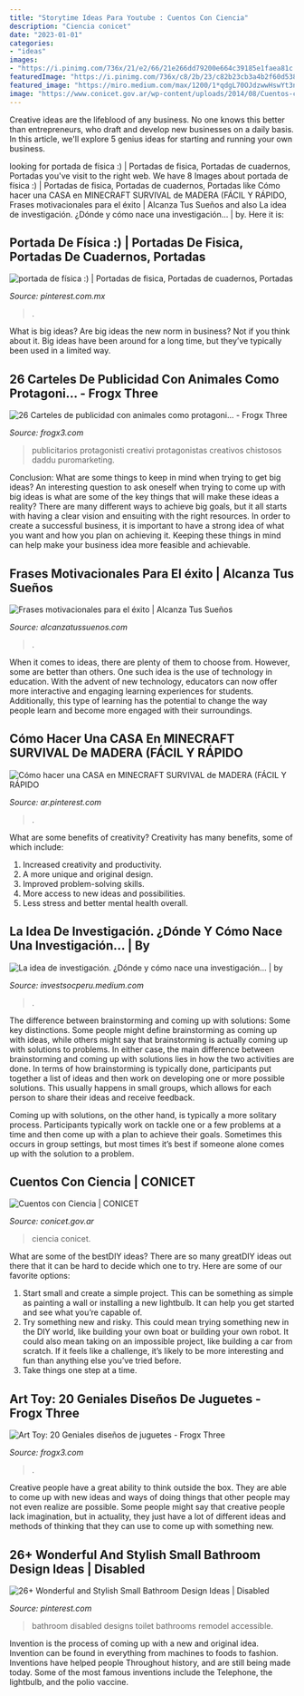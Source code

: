 ```yaml
---
title: "Storytime Ideas Para Youtube : Cuentos Con Ciencia"
description: "Ciencia conicet"
date: "2023-01-01"
categories:
- "ideas"
images:
- "https://i.pinimg.com/736x/21/e2/66/21e266dd79200e664c39185e1faea81c.jpg"
featuredImage: "https://i.pinimg.com/736x/c8/2b/23/c82b23cb3a4b2f60d538d98e6848daef.jpg"
featured_image: "https://miro.medium.com/max/1200/1*qdgL70OJdzwwHswYt3n7mg.jpeg"
image: "https://www.conicet.gov.ar/wp-content/uploads/2014/08/Cuentos-con-ciencia-023.png"
---
```



Creative ideas are the lifeblood of any business. No one knows this better than entrepreneurs, who draft and develop new businesses on a daily basis. In this article, we'll explore 5 genius ideas for starting and running your own business.

	

		
looking for portada de física :) | Portadas de fisica, Portadas de cuadernos, Portadas you've visit to the right web. We have 8 Images about portada de física :) | Portadas de fisica, Portadas de cuadernos, Portadas like Cómo hacer una CASA en MINECRAFT SURVIVAL de MADERA (FÁCIL Y RÁPIDO, Frases motivacionales para el éxito | Alcanza Tus Sueños and also La idea de investigación. ¿Dónde y cómo nace una investigación… | by. Here it is:
		
    
## Portada De Física :) | Portadas De Fisica, Portadas De Cuadernos, Portadas

<img loading=lazy src="https://i.pinimg.com/736x/c8/2b/23/c82b23cb3a4b2f60d538d98e6848daef.jpg" onerror="this.onerror=null;this.src='https://tse2.mm.bing.net/th?id=OIP.vLBg1oGAgrjBGUd7TZaSaQHaJ3&amp;pid=15.1';" alt="portada de física :) | Portadas de fisica, Portadas de cuadernos, Portadas">

_Source: pinterest.com.mx_

>. 

	

What is big ideas?
Are big ideas the new norm in business? Not if you think about it. Big ideas have been around for a long time, but they’ve typically been used in a limited way.

    
## 26 Carteles De Publicidad Con Animales Como Protagoni... - Frogx Three

<img loading=lazy src="https://www.frogx3.com/wp-content/uploads/2015/10/publicidad-animales-15.jpg" onerror="this.onerror=null;this.src='https://tse4.mm.bing.net/th?id=OIP.jSO1A377w6_EPOu6NHn-XgHaFN&amp;pid=15.1';" alt="26 Carteles de publicidad con animales como protagoni... - Frogx Three">

_Source: frogx3.com_

>publicitarios protagonisti creativi protagonistas creativos chistosos daddu puromarketing. 

	

Conclusion: What are some things to keep in mind when trying to get big ideas?
An interesting question to ask oneself when trying to come up with big ideas is what are some of the key things that will make these ideas a reality? There are many different ways to achieve big goals, but it all starts with having a clear vision and ensuiting with the right resources. In order to create a successful business, it is important to have a strong idea of what you want and how you plan on achieving it. Keeping these things in mind can help make your business idea more feasible and achievable.

    
## Frases Motivacionales Para El éxito | Alcanza Tus Sueños

<img loading=lazy src="https://www.alcanzatussuenos.com/wp-content/uploads/2018/05/no-se-trata-de-perfeccion.-se-trata-de-efuerzo.-y-al-aplicarlo-cada-dia-de-tu-vida-es-en-ese-momento-en-el-que-la-tranformacion-se-da.-es-como-el-cambio-ocurre-683x1024.jpg" onerror="this.onerror=null;this.src='https://tse4.mm.bing.net/th?id=OIP.KHeIXFPY41o40nisM88FzgHaLG&amp;pid=15.1';" alt="Frases motivacionales para el éxito | Alcanza Tus Sueños">

_Source: alcanzatussuenos.com_

>. 

	

When it comes to ideas, there are plenty of them to choose from. However, some are better than others. One such idea is the use of technology in education. With the advent of new technology, educators can now offer more interactive and engaging learning experiences for students. Additionally, this type of learning has the potential to change the way people learn and become more engaged with their surroundings.

    
## Cómo Hacer Una CASA En MINECRAFT SURVIVAL De MADERA (FÁCIL Y RÁPIDO

<img loading=lazy src="https://i.pinimg.com/736x/21/e2/66/21e266dd79200e664c39185e1faea81c.jpg" onerror="this.onerror=null;this.src='https://tse1.mm.bing.net/th?id=OIP.GUXBr0_XHg7GNW3NTYxIZwHaEK&amp;pid=15.1';" alt="Cómo hacer una CASA en MINECRAFT SURVIVAL de MADERA (FÁCIL Y RÁPIDO">

_Source: ar.pinterest.com_

>. 

	

What are some benefits of creativity?
Creativity has many benefits, some of which include: 
1. Increased creativity and productivity.
2. A more unique and original design.
3. Improved problem-solving skills.
4. More access to new ideas and possibilities. 
5. Less stress and better mental health overall.

    
## La Idea De Investigación. ¿Dónde Y Cómo Nace Una Investigación… | By

<img loading=lazy src="https://miro.medium.com/max/1200/1*qdgL70OJdzwwHswYt3n7mg.jpeg" onerror="this.onerror=null;this.src='https://tse3.mm.bing.net/th?id=OIP.UjI-mHNLFKMqyoMBpFJesAHaEK&amp;pid=15.1';" alt="La idea de investigación. ¿Dónde y cómo nace una investigación… | by">

_Source: investsocperu.medium.com_

>. 

	

The difference between brainstorming and coming up with solutions: Some key distinctions.
Some people might define brainstorming as coming up with ideas, while others might say that brainstorming is actually coming up with solutions to problems. In either case, the main difference between brainstorming and coming up with solutions lies in how the two activities are done.
In terms of how brainstorming is typically done, participants put together a list of ideas and then work on developing one or more possible solutions. This usually happens in small groups, which allows for each person to share their ideas and receive feedback.

Coming up with solutions, on the other hand, is typically a more solitary process. Participants typically work on tackle one or a few problems at a time and then come up with a plan to achieve their goals. Sometimes this occurs in group settings, but most times it’s best if someone alone comes up with the solution to a problem.

    
## Cuentos Con Ciencia | CONICET

<img loading=lazy src="https://www.conicet.gov.ar/wp-content/uploads/2014/08/Cuentos-con-ciencia-023.png" onerror="this.onerror=null;this.src='https://tse1.mm.bing.net/th?id=OIP.p_zq_eEYttNUJUOYMzY1-gHaLW&amp;pid=15.1';" alt="Cuentos con Ciencia | CONICET">

_Source: conicet.gov.ar_

>ciencia conicet. 

	

What are some of the bestDIY ideas?
There are so many greatDIY ideas out there that it can be hard to decide which one to try. Here are some of our favorite options: 
1) Start small and create a simple project. This can be something as simple as painting a wall or installing a new lightbulb. It can help you get started and see what you’re capable of. 
2) Try something new and risky. This could mean trying something new in the DIY world, like building your own boat or building your own robot. It could also mean taking on an impossible project, like building a car from scratch. If it feels like a challenge, it’s likely to be more interesting and fun than anything else you’ve tried before. 
3) Take things one step at a time.

    
## Art Toy: 20 Geniales Diseños De Juguetes - Frogx Three

<img loading=lazy src="http://www.frogx3.com/wp-content/uploads/2013/02/art-toy-4.jpg" onerror="this.onerror=null;this.src='https://tse4.mm.bing.net/th?id=OIP.APY52lPsYXZU7-a1KueXTQHaLL&amp;pid=15.1';" alt="Art Toy: 20 Geniales diseños de juguetes - Frogx Three">

_Source: frogx3.com_

>. 

	

Creative people have a great ability to think outside the box. They are able to come up with new ideas and ways of doing things that other people may not even realize are possible. Some people might say that creative people lack imagination, but in actuality, they just have a lot of different ideas and methods of thinking that they can use to come up with something new.

    
## 26+ Wonderful And Stylish Small Bathroom Design Ideas | Disabled

<img loading=lazy src="https://i.pinimg.com/736x/22/62/2f/22622f2f36d99c27ad8d9d1a4dd81a3a.jpg" onerror="this.onerror=null;this.src='https://tse1.mm.bing.net/th?id=OIP.940moMJmoV5DrbMA_IKU7gHaLH&amp;pid=15.1';" alt="26+ Wonderful and Stylish Small Bathroom Design Ideas | Disabled">

_Source: pinterest.com_

>bathroom disabled designs toilet bathrooms remodel accessible. 

	

Invention is the process of coming up with a new and original idea. Invention can be found in everything from machines to foods to fashion. Inventions have helped people Throughout history, and are still being made today. Some of the most famous inventions include the Telephone, the lightbulb, and the polio vaccine.

